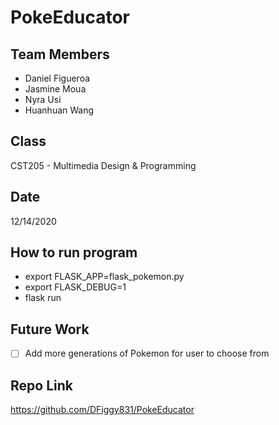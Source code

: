 # PokeEducator

## Team Members
 - Daniel Figueroa
 - Jasmine Moua
 - Nyra Usi
 - Huanhuan Wang
## Class
   CST205 - Multimedia Design & Programming
## Date
   12/14/2020
## How to run program
  - export FLASK_APP=flask_pokemon.py
  - export FLASK_DEBUG=1
  - flask run
## Future Work
  * [ ] Add more generations of Pokemon for user to choose from
## Repo Link
   https://github.com/DFiggy831/PokeEducator
